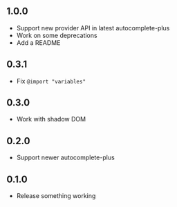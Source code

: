 ## 1.0.0
* Support new provider API in latest autocomplete-plus
* Work on some deprecations
* Add a README

## 0.3.1
* Fix `@import "variables"`

## 0.3.0
* Work with shadow DOM

## 0.2.0
* Support newer autocomplete-plus

## 0.1.0
* Release something working
